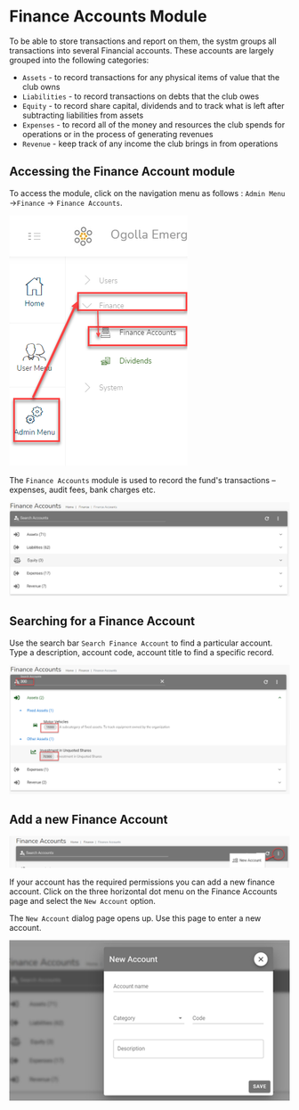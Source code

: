 # Finance Accounts Module

To be able to store transactions and report on them, the systm groups all transactions into several Financial accounts. These accounts are largely grouped into the following categories:

- `Assets` - to record transactions for any physical items of value that the club owns
- `Liabilities` - to record transactions on debts that the club owes
- `Equity` - to record share capital, dividends and to track what is left after subtracting liabilities from assets
- `Expenses` - to record all of the money and resources the club spends for operations or in the process of generating revenues
- `Revenue` - keep track of any income the club brings in from operations 

## Accessing the Finance Account module
To access the  module, click on the navigation menu as follows : `Admin Menu` ->`Finance` -> `Finance Accounts`.

![alt text](images/10.1_Finance_Account_Menu.png "Finance Accounts menu")

The `Finance Accounts` module is used to record the fund's transactions – expenses, audit fees, bank charges etc.

![alt text](images/10.2_Finance_Account_Page.png "Finance Accounts page")

## Searching for a Finance Account 

Use the search bar `Search Finance Account` to find a particular account. Type a description, account code, account title to find a specific record.

![alt text](images/10.3_Finance_Account_Search.png "Finance Accounts search")

## Add a new Finance Account

![alt text](images/10.4_Add_Finanace_Account_Menu.png "Add Finance Account menu")

If your account has the required permissions you can add a new finance account. Click on the three horizontal dot menu on the Finance Accounts page and select the `New Account` option.


The `New Account` dialog page opens up. Use this page to enter a new account.

![alt text](images/10.5_Add_Finance_Account_Page.png "Add Finance Account page")
